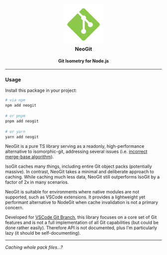<h3 align="center">
	<img src="https://raw.githubusercontent.com/wavim/neogit/master/media/icon.png" width="130" alt="NeoGit Icon" /><br />
	NeoGit
</h3>
<h4 align="center">Git Isometry for Node.js</h4>

---

### Usage

Install this package in your project:

```bash
# via npm
npm add neogit

# or pnpm
pnpm add neogit

# or yarn
yarn add neogit
```

NeoGit is a pure TS library serving as a readonly, high-performance alternative to isomorphic-git,
addressing several issues (i.e.
[incorrect merge-base algorithm](https://github.com/isomorphic-git/isomorphic-git/issues/2109)).

IsoGit caches many things, including entire Git object packs (potentially massive). In contrast,
NeoGit takes a minimal and deliberate approach to caching. While caching much less data, NeoGit
still outperforms IsoGit by a factor of 2x in many scenarios.

NeoGit is suitable for environments where native modules are not supported, such as VSCode
extensions. It provides a lightweight yet performant alternative to NodeGit when cache invalidation
is not a primary concern.

Developed for [VSCode Git Branch](https://github.com/wavim/vscode-git-branch), this library focuses
on a core set of Git features and is not a full implementation of all Git capabilities (but could be
done rather easily). Therefore API is not documented, plus I'm particularly lazy (it should be
self-documenting).

---

_Caching whole pack files...?_
